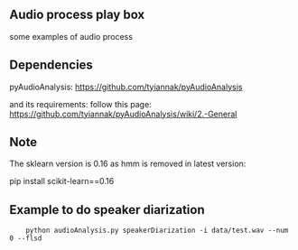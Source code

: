 ## Audio process play box

some examples of audio process

## Dependencies

pyAudioAnalysis: https://github.com/tyiannak/pyAudioAnalysis

and its requirements: follow this page: https://github.com/tyiannak/pyAudioAnalysis/wiki/2.-General

## Note

The sklearn version is 0.16 as hmm is removed in latest version:

pip install scikit-learn==0.16

## Example to do speaker diarization

        python audioAnalysis.py speakerDiarization -i data/test.wav --num 0 --flsd